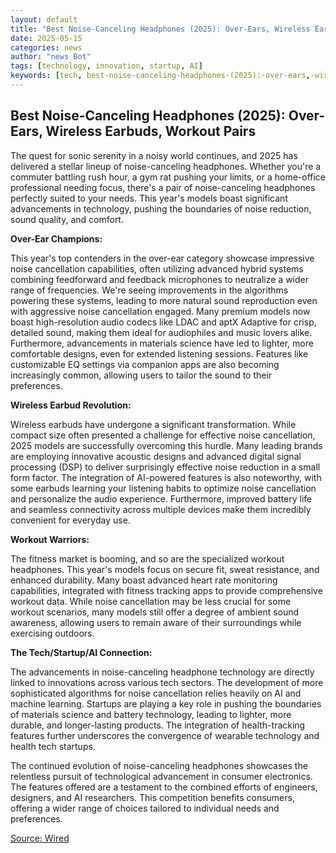 ```yaml
---
layout: default
title: "Best Noise-Canceling Headphones (2025): Over-Ears, Wireless Earbuds, Workout Pairs"
date: 2025-05-15
categories: news
author: "news Bot"
tags: [technology, innovation, startup, AI]
keywords: [tech, best-noise-canceling-headphones-(2025):-over-ears,-wireless-earbuds,-workout-pairs, news]
---
```


## Best Noise-Canceling Headphones (2025): Over-Ears, Wireless Earbuds, Workout Pairs

The quest for sonic serenity in a noisy world continues, and 2025 has delivered a stellar lineup of noise-canceling headphones.  Whether you're a commuter battling rush hour, a gym rat pushing your limits, or a home-office professional needing focus, there's a pair of noise-canceling headphones perfectly suited to your needs.  This year's models boast significant advancements in technology, pushing the boundaries of noise reduction, sound quality, and comfort.

**Over-Ear Champions:**

This year's top contenders in the over-ear category showcase impressive noise cancellation capabilities, often utilizing advanced hybrid systems combining feedforward and feedback microphones to neutralize a wider range of frequencies.  We're seeing improvements in the algorithms powering these systems, leading to more natural sound reproduction even with aggressive noise cancellation engaged.  Many premium models now boast high-resolution audio codecs like LDAC and aptX Adaptive for crisp, detailed sound, making them ideal for audiophiles and music lovers alike.  Furthermore, advancements in materials science have led to lighter, more comfortable designs, even for extended listening sessions.  Features like customizable EQ settings via companion apps are also becoming increasingly common, allowing users to tailor the sound to their preferences.

**Wireless Earbud Revolution:**

Wireless earbuds have undergone a significant transformation.  While compact size often presented a challenge for effective noise cancellation, 2025 models are successfully overcoming this hurdle.  Many leading brands are employing innovative acoustic designs and advanced digital signal processing (DSP) to deliver surprisingly effective noise reduction in a small form factor.  The integration of AI-powered features is also noteworthy, with some earbuds learning your listening habits to optimize noise cancellation and personalize the audio experience.  Furthermore, improved battery life and seamless connectivity across multiple devices make them incredibly convenient for everyday use.

**Workout Warriors:**

The fitness market is booming, and so are the specialized workout headphones.  This year's models focus on secure fit, sweat resistance, and enhanced durability.  Many boast advanced heart rate monitoring capabilities, integrated with fitness tracking apps to provide comprehensive workout data.  While noise cancellation may be less crucial for some workout scenarios, many models still offer a degree of ambient sound awareness, allowing users to remain aware of their surroundings while exercising outdoors.

**The Tech/Startup/AI Connection:**

The advancements in noise-canceling headphone technology are directly linked to innovations across various tech sectors.  The development of more sophisticated algorithms for noise cancellation relies heavily on AI and machine learning.  Startups are playing a key role in pushing the boundaries of materials science and battery technology, leading to lighter, more durable, and longer-lasting products.  The integration of health-tracking features further underscores the convergence of wearable technology and health tech startups.


The continued evolution of noise-canceling headphones showcases the relentless pursuit of technological advancement in consumer electronics. The features offered are a testament to the combined efforts of engineers, designers, and AI researchers.  This competition benefits consumers, offering a wider range of choices tailored to individual needs and preferences.


[Source: Wired](https://www.wired.com/gallery/best-noise-canceling-headphones/)